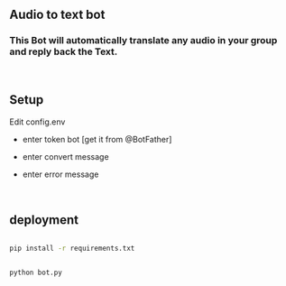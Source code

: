 ## Audio to text bot

### This Bot will automatically translate any audio in your group and reply back the Text.

<br>

## Setup

Edit config.env

- enter token bot [get it from @BotFather]

- enter convert message 

- enter error message

<br>

## deployment

```bash

pip install -r requirements.txt

```

```python

python bot.py

```